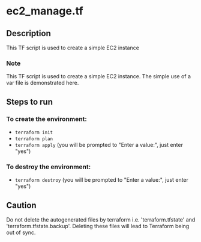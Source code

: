 # ec2_manage.tf

## Description
This TF script is used to create a simple EC2 instance

### Note
This TF script is used to create a simple EC2 instance. The simple use of a var file is demonstrated here.


## Steps to run

### To create the environment:
* `terraform init`
* `terraform plan`
* `terraform apply` (you will be prompted to "Enter a value:", just enter "yes")

### To destroy the environment:
* `terraform destroy` (you will be prompted to "Enter a value:", just enter "yes")

## Caution
Do not delete the autogenerated files by terraform i.e. 'terraform.tfstate' and 'terraform.tfstate.backup'. Deleting these files will lead to Terraform being out of sync.
